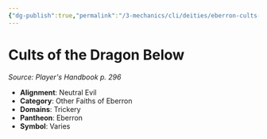 ```yaml
---
{"dg-publish":true,"permalink":"/3-mechanics/cli/deities/eberron-cults-of-the-dragon-below/","tags":["ttrpg-cli/compendium/src/5e/phb","ttrpg-cli/deity/eberron","ttrpg-cli/domain/trickery"],"noteIcon":""}
---
```


# Cults of the Dragon Below
*Source: Player's Handbook p. 296* 

- **Alignment**: Neutral Evil
- **Category**: Other Faiths of Eberron
- **Domains**: Trickery
- **Pantheon**: Eberron
- **Symbol**: Varies